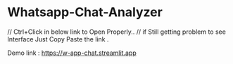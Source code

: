 # Whatsapp-Chat-Analyzer

// Ctrl+Click in below link to Open Properly.. 
// if Still getting problem to see Interface Just Copy Paste the link .

Demo link : https://w-app-chat.streamlit.app
